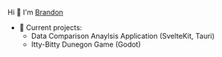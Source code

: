 Hi 👋
I'm [Brandon](https://brandon-d.com/)

- 🔭 Current projects:
    - Data Comparison Anaylsis Application (SvelteKit, Tauri)
    - Itty-Bitty Dunegon Game (Godot)
